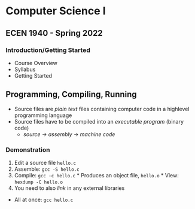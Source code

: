 # Computer Science I
## ECEN 1940 - Spring 2022
### Introduction/Getting Started

- Course Overview
- Syllabus
- Getting Started

## Programming, Compiling, Running

* Source files are *plain text* files containing computer code in a highlevel programming language
* Source files have to be compiled into an *executable program* (binary code)
  * *source → assembly → machine code*

### Demonstration

  1. Edit a source file `hello.c`
  2. Assemble: `gcc -S hello.c`
  3. Compile: `gcc -c hello.c`
    * Produces an object file, `hello.o`
    * View: `hexdump -C hello.o`
  4. You need to also *link* in any external libraries

  * All at once: `gcc hello.c`
